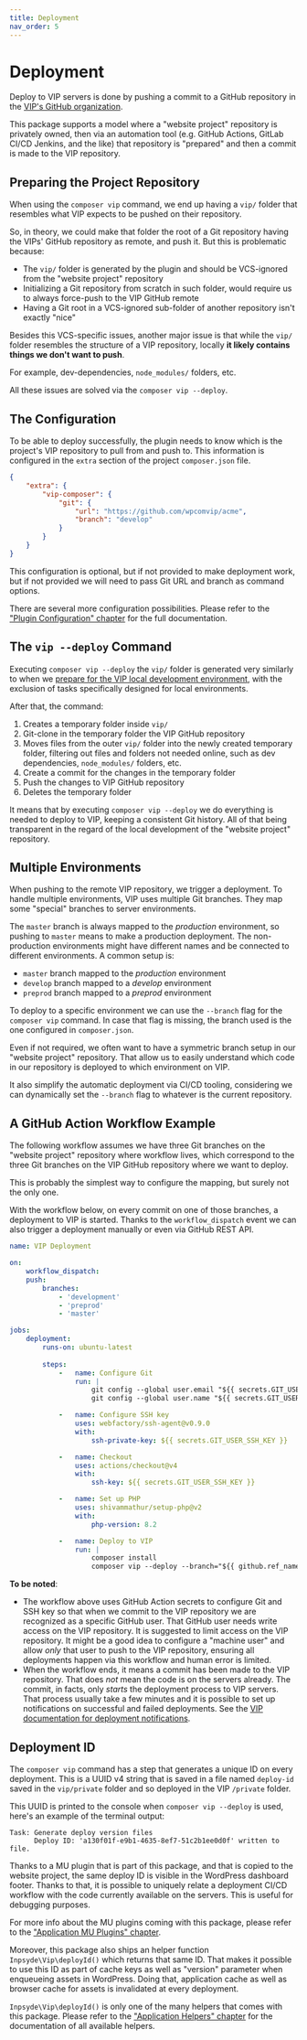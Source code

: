 ```yaml
---
title: Deployment
nav_order: 5
---
```


# Deployment

Deploy to VIP servers is done by pushing a commit to a GitHub repository in the [VIP's GitHub organization](https://github.com/wpcomvip).

This package supports a model where a "website project" repository is privately owned, then via an automation tool (e.g. GitHub Actions, GitLab CI/CD Jenkins, and the like) that repository is "prepared" and then a commit is made to the VIP repository.



## Preparing the Project Repository

When using the `composer vip` command, we end up having a `vip/` folder that resembles what VIP expects to be pushed on their repository.

So, in theory, we could make that folder the root of a Git repository having the VIPs' GitHub repository as remote, and push it. But this is problematic because:

- The `vip/` folder is generated by the plugin and should be VCS-ignored from the "website project" repository
- Initializing a Git repository from scratch in such folder, would require us to always force-push to the VIP GitHub remote
- Having a Git root in a VCS-ignored sub-folder of another repository isn't exactly "nice"

Besides this VCS-specific issues, another major issue is that while the `vip/` folder resembles the structure of a VIP repository, locally **it likely contains things we don't want to push**.

For example, dev-dependencies, `node_modules/` folders, etc.

All these issues are solved via the `composer vip --deploy`.



## The Configuration

To be able to deploy successfully, the plugin needs to know which is the project's VIP repository to pull from and push to. This information is configured in the `extra` section of the project `composer.json` file.

```json
{
	"extra": {
        "vip-composer": {
            "git": {
                "url": "https://github.com/wpcomvip/acme",
                "branch": "develop"
            }
        }
    }
}
```

This configuration is optional, but if not provided to make deployment work, but if not provided we will need to pass Git URL and branch as command options.

There are several more configuration possibilities. Please refer to the ["Plugin Configuration" chapter](./007-plugin-configuration.md) for the full documentation.



## The `vip --deploy` Command

Executing `composer vip --deploy` the `vip/` folder is generated very similarly to when we [prepare for the VIP local development environment](./003-vip-local-dev-env.md), with the exclusion of tasks specifically designed for local environments.

After that, the command:

1. Creates a temporary folder inside `vip/`
2. Git-clone in the temporary folder the VIP GitHub repository
3. Moves files from the outer `vip/` folder into the newly created temporary folder, filtering out files and folders not needed online, such as dev dependencies, `node_modules/` folders, etc.
4. Create a commit for the changes in the temporary folder
5. Push the changes to VIP GitHub repository
6. Deletes the temporary folder

It means that by executing `composer vip --deploy` we do everything is needed to deploy to VIP, keeping a consistent Git history. All of that being transparent in the regard of the local development of the "website project" repository.



## Multiple Environments

When pushing to the remote VIP repository, we trigger a deployment. To handle multiple environments, VIP uses multiple Git branches. They map some "special" branches to server environments.

The `master` branch is always mapped to the _production_ environment, so pushing to `master` means to make a production deployment. The non-production environments might have different names and be connected to different environments. A common setup is:

- `master` branch mapped to the _production_ environment
- `develop` branch mapped to a _develop_ environment
- `preprod` branch mapped to a _preprod_ environment

To deploy to a specific environment we can use the `--branch` flag for the `composer vip` command. In case that flag is missing, the branch used is the one configured in `composer.json`.

Even if not required, we often want to have a symmetric branch setup in our "website project" repository. That allow us to easily understand which code in our repository is deployed to which environment on VIP.

It also simplify the automatic deployment via CI/CD tooling, considering we can dynamically set the `--branch` flag to whatever is the current repository.



## A GitHub Action Workflow Example

The following workflow assumes we have three Git branches on the "website project" repository where workflow lives, which correspond to the three Git branches on the VIP GitHub repository where we want to deploy.

This is probably the simplest way to configure the mapping, but surely not the only one.

With the workflow below, on every commit on one of those branches, a deployment to VIP is started. Thanks to the `workflow_dispatch` event we can also trigger a deployment manually or even via GitHub REST API.

```yaml
name: VIP Deployment

on:
    workflow_dispatch:
    push:
        branches:
            - 'development'
            - 'preprod'
            - 'master'

jobs:
    deployment:
        runs-on: ubuntu-latest
        
        steps:
            -   name: Configure Git
                run: |
                    git config --global user.email "${{ secrets.GIT_USER_EMAIL }}"
                    git config --global user.name "${{ secrets.GIT_USER_USERNAME }}"

            -   name: Configure SSH key
                uses: webfactory/ssh-agent@v0.9.0
                with:
                    ssh-private-key: ${{ secrets.GIT_USER_SSH_KEY }}

            -   name: Checkout
                uses: actions/checkout@v4
                with:
                    ssh-key: ${{ secrets.GIT_USER_SSH_KEY }}

            -   name: Set up PHP
                uses: shivammathur/setup-php@v2
                with:
                    php-version: 8.2

            -   name: Deploy to VIP
                run: |
                    composer install
                    composer vip --deploy --branch="${{ github.ref_name }}"
```

**To be noted**:

- The workflow above uses GitHub Action secrets to configure Git and SSH key so that when we commit to the VIP repository we are recognized as a specific GitHub user. That GitHub user needs write access on the VIP repository. It is suggested to limit access on the VIP repository. It might be a good idea to configure a "machine user" and allow _only_ that user to push to the VIP repository, ensuring all deployments happen via this workflow and human error is limited.
- When the workflow ends, it means a commit has been made to the VIP repository. That does *not* mean the code is on the servers already. The commit, in facts, only *starts* the deployment process to VIP servers. That process usually take a few minutes and it is possible to set up notifications on successful and failed deployments. See the [VIP documentation for deployment notifications](https://docs.wpvip.com/notifications/application-notifications/).



## Deployment ID

The `composer vip` command has a step that generates a unique ID on every deployment. This is a UUID v4 string that is saved in a file named `deploy-id` saved in the `vip/private` folder and so deployed in the VIP `/private` folder.

This UUID is printed to the console when `composer vip --deploy` is used, here's an example of the terminal output:

```
Task: Generate deploy version files
      Deploy ID: 'a130f01f-e9b1-4635-8ef7-51c2b1ee0d0f' written to file.
```

Thanks to a MU plugin that is part of this package, and that is copied to the website project, the same deploy ID is visible in the WordPress dashboard footer. Thanks to that, it is possible to uniquely relate a deployment CI/CD workflow with the code currently available on the servers. This is useful for debugging purposes.

For more info about the MU plugins coming with this package, please refer to the ["Application MU Plugins" chapter](./010-application-mu-plugins.md).

Moreover, this package also ships an helper function `Inpsyde\Vip\deployId()` which returns that same ID. That makes it possible to use this ID as part of cache keys as well as "version" parameter when enqueueing assets in WordPress. Doing that, application cache as well as browser cache for assets is invalidated at every deployment.

 `Inpsyde\Vip\deployId()` is only one of the many helpers that comes with this package. Please refer to the ["Application Helpers" chapter](./009-application-helpers.md) for the documentation of all available helpers.
